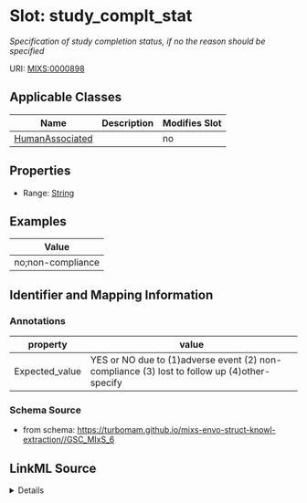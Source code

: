 # Slot: study_complt_stat


_Specification of study completion status, if no the reason should be specified_



URI: [MIXS:0000898](https://w3id.org/mixs/0000898)



<!-- no inheritance hierarchy -->




## Applicable Classes

| Name | Description | Modifies Slot |
| --- | --- | --- |
[HumanAssociated](HumanAssociated.md) |  |  no  |







## Properties

* Range: [String](String.md)






## Examples

| Value |
| --- |
| no;non-compliance |

## Identifier and Mapping Information





### Annotations

| property | value |
| --- | --- |
| Expected_value | YES or NO due to (1)adverse event (2) non-compliance (3) lost to follow up (4)other-specify |



### Schema Source


* from schema: https://turbomam.github.io/mixs-envo-struct-knowl-extraction//GSC_MIxS_6




## LinkML Source

<details>
```yaml
name: study_complt_stat
annotations:
  Expected_value:
    tag: Expected_value
    value: YES or NO due to (1)adverse event (2) non-compliance (3) lost to follow
      up (4)other-specify
description: Specification of study completion status, if no the reason should be
  specified
title: study completion status
notes:
- status
examples:
- value: no;non-compliance
from_schema: https://turbomam.github.io/mixs-envo-struct-knowl-extraction//GSC_MIxS_6
rank: 1000
string_serialization: '{boolean};[adverse event|non-compliance|lost to follow up|other-specify]'
slot_uri: MIXS:0000898
multivalued: false
alias: study_complt_stat
domain_of:
- HumanAssociated
range: string
required: false
recommended: false

```
</details>